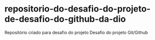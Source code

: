 # repositorio-do-desafio-do-projeto-de-desafio-do-github-da-dio
Repositório criado para desafio do projeto
Desafio do projeto Git/Github
